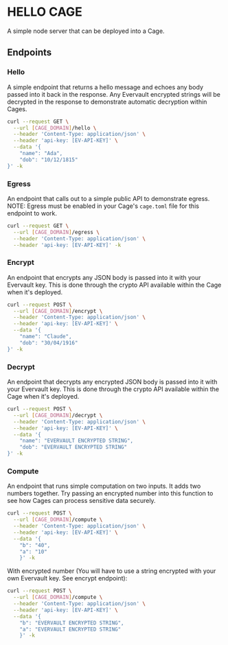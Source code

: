 # HELLO CAGE

A simple node server that can be deployed into a Cage. 

## Endpoints

### Hello

A simple endpoint that returns a hello message and echoes any body passed into it back in the response. Any Evervault encrypted strings will be decrypted in the response to demonstrate automatic decryption within Cages.

```bash
curl --request GET \
  --url [CAGE_DOMAIN]/hello \
  --header 'Content-Type: application/json' \
  --header 'api-key: [EV-API-KEY]' \
  --data '{
	"name": "Ada",
	"dob": "10/12/1815"
}' -k
```

### Egress

An endpoint that calls out to a simple public API to demonstrate egress. NOTE: Egress must be enabled in your Cage's `cage.toml` file for this endpoint to work.

```bash
curl --request GET \
  --url [CAGE_DOMAIN]/egress \
  --header 'Content-Type: application/json' \
  --header 'api-key: [EV-API-KEY]' -k
```


### Encrypt

An endpoint that encrypts any JSON body is passed into it with your Evervault key. This is done through the crypto API available within the Cage when it's deployed.

```bash
curl --request POST \
  --url [CAGE_DOMAIN]/encrypt \
  --header 'Content-Type: application/json' \
  --header 'api-key: [EV-API-KEY]' \
  --data '{
	"name": "Claude",
	"dob": "30/04/1916"
}' -k
```

### Decrypt

An endpoint that decrypts any encrypted JSON body is passed into it with your Evervault key. This is done through the crypto API available within the Cage when it's deployed.

```bash
curl --request POST \
  --url [CAGE_DOMAIN]/decrypt \
  --header 'Content-Type: application/json' \
  --header 'api-key: [EV-API-KEY]' \
  --data '{
	"name": "EVERVAULT ENCRYPTED STRING",
	"dob": "EVERVAULT ENCRYPTED STRING"
}' -k
```

### Compute

An endpoint that runs simple computation on two inputs. It adds two numbers together. Try passing an encrypted number into this function to see how Cages can process sensitive data securely.

```bash
curl --request POST \
  --url [CAGE_DOMAIN]/compute \
  --header 'Content-Type: application/json' \
  --header 'api-key: [EV-API-KEY]' \
  --data '{	
	"b": "40",
	"a": "10"
    }' -k
```

With encrypted number (You will have to use a string encrypted with your own Evervault key. See encrypt endpoint):

```bash
curl --request POST \
  --url [CAGE_DOMAIN]/compute \
  --header 'Content-Type: application/json' \
  --header 'api-key: [EV-API-KEY]' \
  --data '{	
	"b": "EVERVAULT ENCRYPTED STRING",
	"a": "EVERVAULT ENCRYPTED STRING"
    }' -k
```

